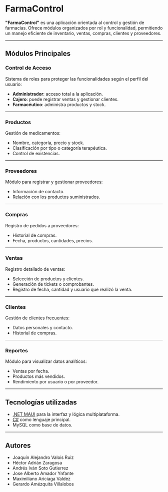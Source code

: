 #  FarmaControl

**"FarmaControl"** es una aplicación orientada al control y gestión de farmacias. Ofrece módulos organizados por rol y funcionalidad, permitiendo un manejo eficiente de inventario, ventas, compras, clientes y proveedores.

---

##  Módulos Principales

###  Control de Acceso
Sistema de roles para proteger las funcionalidades según el perfil del usuario:
- **Administrador**: acceso total a la aplicación.
- **Cajero**: puede registrar ventas y gestionar clientes.
- **Farmacéutico**: administra productos y stock.

---

###  Productos
Gestión de medicamentos:
- Nombre, categoría, precio y stock.
- Clasificación por tipo o categoría terapéutica.
- Control de existencias.

---

###  Proveedores
Módulo para registrar y gestionar proveedores:
- Información de contacto.
- Relación con los productos suministrados.

---

###  Compras
Registro de pedidos a proveedores:
- Historial de compras.
- Fecha, productos, cantidades, precios.

---

###  Ventas
Registro detallado de ventas:
- Selección de productos y clientes.
- Generación de tickets o comprobantes.
- Registro de fecha, cantidad y usuario que realizó la venta.

---

###  Clientes
Gestión de clientes frecuentes:
- Datos personales y contacto.
- Historial de compras.

---

###  Reportes
Módulo para visualizar datos analíticos:
- Ventas por fecha.
- Productos más vendidos.
- Rendimiento por usuario o por proveedor.

---

##  Tecnologías utilizadas

- [.NET MAUI](https://learn.microsoft.com/en-us/dotnet/maui/) para la interfaz y lógica multiplataforma.
- [C#](https://docs.microsoft.com/dotnet/csharp/) como lenguaje principal.
- MySQL como base de datos.

---

##  Autores
- Joaquín Alejandro Valois Ruiz
- Héctor Adrián Zaragosa
- Andrés Iván Soto Gutierrez
- Jose Alberto Amador Ynfante
- Maximiliano Ariciaga Valdez
- Gerardo Amézquita Villalobos
